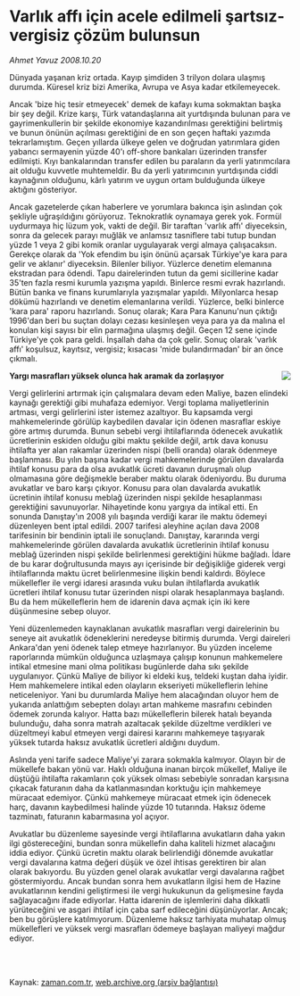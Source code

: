 # Varlık affı için acele edilmeli şartsız-vergisiz çözüm bulunsun

*Ahmet  Yavuz 2008.10.20*

<td class="columnist-detail">
<p>Dünyada yaşanan kriz ortada. Kayıp şimdiden 3 trilyon dolara ulaşmış durumda. Küresel kriz bizi Amerika, Avrupa ve Asya kadar etkilemeyecek.</p>
<p>
<div id="haberMetinDiv">
<p> Ancak 'bize hiç tesir etmeyecek' demek de kafayı kuma sokmaktan başka bir şey değil. Krize karşı, Türk vatandaşlarına ait yurtdışında bulunan para ve gayrimenkullerin bir şekilde ekonomiye kazandırılması gerektiğini belirtmiş ve bunun önünün açılması gerektiğini de en son geçen haftaki yazımda tekrarlamıştım. Geçen yıllarda ülkeye gelen ve doğrudan yatırımlara giden yabancı sermayenin yüzde 40'ı off-shore bankaları üzerinden transfer edilmişti. Kıyı bankalarından transfer edilen bu paraların da yerli yatırımcılara ait olduğu kuvvetle muhtemeldir. Bu da yerli yatırımcının yurtdışında ciddi kaynağının olduğunu, kârlı yatırım ve uygun ortam bulduğunda ülkeye aktığını gösteriyor.
<p> Ancak gazetelerde çıkan haberlere ve yorumlara bakınca işin aslından çok şekliyle uğraşıldığını görüyoruz. Teknokratlık oynamaya gerek yok. Formül uydurmaya hiç lüzum yok, vakti de değil. Bir taraftan 'varlık affı' diyeceksin, sonra da gelecek parayı muğlâk ve anlamsız tasniflere tabi tutup bundan yüzde 1 veya 2 gibi komik oranlar uygulayarak vergi almaya çalışacaksın. Gerekçe olarak da 'Yok efendim bu işin önünü açarsak Türkiye'ye kara para gelir ve aklanır' diyeceksin. Bilenler biliyor. Yüzlerce denetim elemanına ekstradan para ödendi. Tapu dairelerinden tutun da gemi sicillerine kadar 35'ten fazla resmi kurumla yazışma yapıldı. Binlerce resmi evrak hazırlandı. Bütün banka ve finans kurumlarıyla yazışmalar yapıldı. Milyonlarca hesap dökümü hazırlandı ve denetim elemanlarına verildi. Yüzlerce, belki binlerce 'kara para' raporu hazırlandı. Sonuç olarak; Kara Para Kanunu'nun çıktığı 1996'dan beri bu suçtan dolayı cezası kesinleşen veya para ya da malına el konulan kişi sayısı bir elin parmağına ulaşmış değil. Geçen 12 sene içinde Türkiye'ye çok para geldi. İnşallah daha da çok gelir. Sonuç olarak 'varlık affı' koşulsuz, kayıtsız, vergisiz; kısacası 'mide bulandırmadan' bir an önce çıkmalı. 
<p><p align="center"><img align="right" border="0" src="http://web.archive.org/web/20110304150051im_/http://medya.zaman.com.tr/2008/10/20/vergi.jpg"/>
<p>
<p><b>Yargı masrafları yüksek olunca hak aramak da zorlaşıyor </b>
<p>Vergi gelirlerini artırmak için çalışmalara devam eden Maliye, bazen elindeki kaynağı gerektiği gibi muhafaza edemiyor. Vergi toplama maliyetlerinin artması, vergi gelirlerini ister istemez azaltıyor. Bu kapsamda vergi mahkemelerinde görülüp kaybedilen davalar için ödenen masraflar eskiye göre artmış durumda. Bunun sebebi vergi ihtilaflarında ödenecek avukatlık ücretlerinin eskiden olduğu gibi maktu şekilde değil, artık dava konusu ihtilafta yer alan rakamlar üzerinden nispi (belli oranda) olarak ödenmeye başlanması. Bu yılın başına kadar vergi mahkemelerinde görülen davalarda ihtilaf konusu para da olsa avukatlık ücreti davanın duruşmalı olup olmamasına göre değişmekle beraber maktu olarak ödeniyordu. Bu duruma avukatlar ve baro karşı çıkıyor. Konusu para olan davalarda avukatlık ücretinin ihtilaf konusu meblağ üzerinden nispi şekilde hesaplanması gerektiğini savunuyorlar. Nihayetinde konu yargıya da intikal etti. En sonunda Danıştay'ın 2008 yılı başında verdiği karar ile maktu ödemeyi düzenleyen bent iptal edildi. 2007 tarifesi aleyhine açılan dava 2008 tarifesinin bir bendinin iptali ile sonuçlandı. Danıştay, kararında vergi mahkemelerinde görülen davalarda avukatlık ücretlerinin ihtilaf konusu meblağ üzerinden nispi şekilde belirlenmesi gerektiğini hükme bağladı. İdare de bu karar doğrultusunda mayıs ayı içerisinde bir değişikliğe giderek vergi ihtilaflarında maktu ücret belirlenmesine ilişkin bendi kaldırdı. Böylece mükellefler ile vergi idaresi arasında vuku bulan ihtilaflarda avukatlık ücretleri ihtilaf konusu tutar üzerinden nispi olarak hesaplanmaya başlandı. Bu da hem mükelleflerin hem de idarenin dava açmak için iki kere düşünmesine sebep oluyor. 
<p> Yeni düzenlemeden kaynaklanan avukatlık masrafları vergi dairelerinin bu seneye ait avukatlık ödeneklerini neredeyse bitirmiş durumda. Vergi daireleri Ankara'dan yeni ödenek talep etmeye hazırlanıyor. Bu yüzden inceleme raporlarında mümkün olduğunca uzlaşmaya çalışıp konunun mahkemelere intikal etmesine mani olma politikası bugünlerde daha sıkı şekilde uygulanıyor. Çünkü Maliye de biliyor ki eldeki kuş, teldeki kuştan daha iyidir. Hem mahkemelere intikal eden olayların ekseriyeti mükelleflerin lehine neticeleniyor. Yani bu durumlarda Maliye hem alacağından oluyor hem de yukarıda anlattığım sebepten dolayı artan mahkeme masrafını cebinden ödemek zorunda kalıyor. Hatta bazı mükelleflerin bilerek hatalı beyanda bulunduğu, daha sonra matrah azaltacak şekilde düzeltme verdikleri ve düzeltmeyi kabul etmeyen vergi dairesi kararını mahkemeye taşıyarak yüksek tutarda haksız avukatlık ücretleri aldığını duydum.
<p> Aslında yeni tarife sadece Maliye'yi zarara sokmakla kalmıyor. Olayın bir de mükellefe bakan yönü var. Haklı olduğuna inanan birçok mükellef, Maliye ile düştüğü ihtilafta rakamların çok yüksek olması sebebiyle sonradan karşısına çıkacak faturanın daha da katlanmasından korktuğu için mahkemeye müracaat edemiyor. Çünkü mahkemeye müracaat etmek için ödenecek harç, davanın kaybedilmesi halinde yüzde 10 tutarında. Haksız ödeme tazminatı, faturanın kabarmasına yol açıyor. 
<p> Avukatlar bu düzenleme sayesinde vergi ihtilaflarına avukatların daha yakın ilgi göstereceğini, bundan sonra mükellefin daha kaliteli hizmet alacağını iddia ediyor. Çünkü ücretin maktu olarak belirlendiği dönemde avukatlar vergi davalarına katma değeri düşük ve özel ihtisas gerektiren bir alan olarak bakıyordu. Bu yüzden genel olarak avukatlar vergi davalarına rağbet göstermiyordu. Ancak bundan sonra hem avukatların ilgisi hem de Hazine avukatlarının kendini geliştirmesi ile vergi hukukunun da gelişmesine fayda sağlayacağını ifade ediyorlar. Hatta idarenin de işlemlerini daha dikkatli yürüteceğini ve asgari ihtilaf için çaba sarf edileceğini düşünüyorlar. Ancak; ben bu görüşlere katılmıyorum. Düzenleme haksız tarhiyata muhatap olmuş mükellefleri ve yüksek vergi masrafları ödemeye başlayan maliyeyi mağdur ediyor.</p></p></p></p></p></p></p></p></p></p></div>
</p>


<p><br>
		 </br></p></td>

Kaynak: [zaman.com.tr](http://zaman.com.tr/yazar.do?yazino=751383), [web.archive.org (arşiv bağlantısı)](http://web.archive.org/web/20110304150051/http://www.zaman.com.tr:80/yazar.do?yazino=751383)
